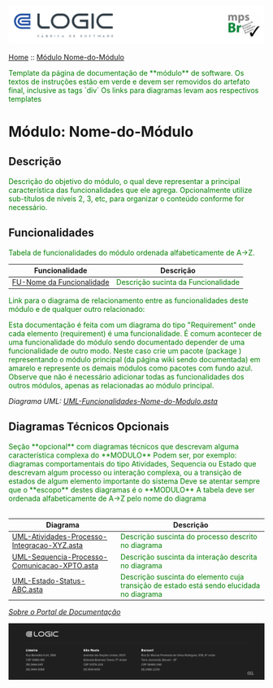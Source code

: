
![Cabecalho](../ReadMe-Anexos/Cabecalho.png)

[Home](../ReadMe.md) :: [Módulo Nome-do-Módulo](Modulo-Nome-do-Modulo.md)

<div style="color:green">
  Template da página de documentação de **módulo** de software.
  Os textos de instruções estão em verde e devem ser removidos do artefato final, inclusive as tags `div`
  Os links para diagramas levam aos respectivos templates
</div>

# Módulo: Nome-do-Módulo

## Descrição

<div style="color:green"> Descrição do objetivo do módulo, o qual deve representar a principal característica das funcionalidades que ele agrega. Opcionalmente utilize sub-títulos de níveis 2, 3, etc, para organizar o conteúdo conforme for necessário. </div>

## Funcionalidades

<div style="color:green"> Tabela de funcionalidades do módulo ordenada alfabeticamente de A->Z. </div>

| Funcionalidade                                                                   | Descrição                                                          |
|----------------------------------------------------------------------------------|--------------------------------------------------------------------|
| [FU-Nome da Funcionalidade](FU-Nome-da-Funcionalidade/FU-Nome-da-Funcionalidade.md) | <div style="color:green">Descrição sucinta da Funcionalidade</div> |

<div style="color:green">Link para o diagrama de relacionamento entre as funcionalidades deste módulo e de qualquer outro relacionado:

Esta documentação é feita com um diagrama do tipo "Requirement" onde cada elemento (requirement) é uma funcionalidade.
É comum acontecer de uma funcionalidade do módulo sendo documentado depender de uma funcionalidade de outro modo. Neste caso crie um pacote (package ) representando o módulo principal (da página wiki sendo documentada) em amarelo e represente os demais módulos como pacotes com fundo azul.
Observe que não é necessário adicionar todas as funcionalidades dos outros módulos, apenas as relacionadas ao módulo principal.

</div>

_Diagrama UML: [UML-Funcionalidades-Nome-do-Modulo.asta](Modulo-Nome-do-Modulo-Anexos/UML-Funcionalidades-Nome-do-Modulo.asta)_

## Diagramas Técnicos Opcionais

<div style="color:green">
  Seção **opcional** com diagramas técnicos que descrevam alguma característica complexa do **MODULO**
  Podem ser, por exemplo:  diagramas comportamentais do tipo Atividades, Sequencia ou Estado que descrevam algum processo ou interação complexa, ou a transição de estados de algum elemento importante do sistema
  Deve se atentar sempre que o **escopo** destes diagramas é o **MODULO**
  A tabela deve ser ordenada alfabeticamente de A->Z pelo nome do diagrama
</div><br>

| Diagrama                                                                                                                  | Descrição                                                                                                                |
|---------------------------------------------------------------------------------------------------------------------------|--------------------------------------------------------------------------------------------------------------------------|
| [UML-Atividades-Processo-Integracao-XYZ.asta](Modulo-Nome-do-Modulo-Anexos/UML-Atividades-Processo-Integracao-XYZ.asta)   | <div style="color:green"> Descrição suscinta do processo descrito no diagrama </div>                                     |
| [UML-Sequencia-Processo-Comunicacao-XPTO.asta](Modulo-Nome-do-Modulo-Anexos/UML-Sequencia-Processo-Comunicacao-XPTO.asta) | <div style="color:green"> Descrição suscinta da interação descrita no diagrama </div>                                     |
| [UML-Estado-Status-ABC.asta](Modulo-Nome-do-Modulo-Anexos/UML-Estado-Status-ABC.asta)                                 | <div style="color:green"> Descrição suscinta do elemento cuja transição de estado está sendo elucidada no diagrama </div> |

_[Sobre o Portal de Documentação](../About/About.md)_


![Rodape](../ReadMe-Anexos/Rodape.png)
